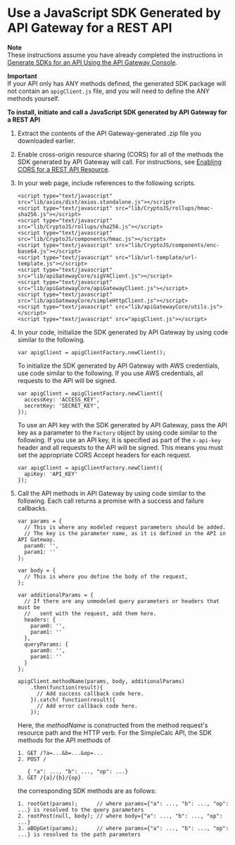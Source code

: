 # Use a JavaScript SDK Generated by API Gateway for a REST API<a name="how-to-generate-sdk-javascript"></a>

**Note**  
These instructions assume you have already completed the instructions in [Generate SDKs for an API Using the API Gateway Console](how-to-generate-sdk-console.md)\.

**Important**  
If your API only has ANY methods defined, the generated SDK package will not contain an `apigClient.js` file, and you will need to define the ANY methods yourself\.

**To install, initiate and call a JavaScript SDK generated by API Gateway for a REST API**

1. Extract the contents of the API Gateway\-generated \.zip file you downloaded earlier\.

1. Enable cross\-origin resource sharing \(CORS\) for all of the methods the SDK generated by API Gateway will call\. For instructions, see [Enabling CORS for a REST API Resource](how-to-cors.md)\.

1. In your web page, include references to the following scripts\.

   ```
   <script type="text/javascript" src="lib/axios/dist/axios.standalone.js"></script>
   <script type="text/javascript" src="lib/CryptoJS/rollups/hmac-sha256.js"></script>
   <script type="text/javascript" src="lib/CryptoJS/rollups/sha256.js"></script>
   <script type="text/javascript" src="lib/CryptoJS/components/hmac.js"></script>
   <script type="text/javascript" src="lib/CryptoJS/components/enc-base64.js"></script>
   <script type="text/javascript" src="lib/url-template/url-template.js"></script>
   <script type="text/javascript" src="lib/apiGatewayCore/sigV4Client.js"></script>
   <script type="text/javascript" src="lib/apiGatewayCore/apiGatewayClient.js"></script>
   <script type="text/javascript" src="lib/apiGatewayCore/simpleHttpClient.js"></script>
   <script type="text/javascript" src="lib/apiGatewayCore/utils.js"></script>
   <script type="text/javascript" src="apigClient.js"></script>
   ```

1. In your code, initialize the SDK generated by API Gateway by using code similar to the following\.

   ```
   var apigClient = apigClientFactory.newClient();
   ```

   To initialize the SDK generated by API Gateway with AWS credentials, use code similar to the following\. If you use AWS credentials, all requests to the API will be signed\. 

   ```
   var apigClient = apigClientFactory.newClient({
     accessKey: 'ACCESS_KEY',
     secretKey: 'SECRET_KEY',
   });
   ```

   To use an API key with the SDK generated by API Gateway, pass the API key as a parameter to the `Factory` object by using code similar to the following\. If you use an API key, it is specified as part of the `x-api-key` header and all requests to the API will be signed\. This means you must set the appropriate CORS Accept headers for each request\.

   ```
   var apigClient = apigClientFactory.newClient({
     apiKey: 'API_KEY'
   });
   ```

1. Call the API methods in API Gateway by using code similar to the following\. Each call returns a promise with a success and failure callbacks\.

   ```
   var params = {
     // This is where any modeled request parameters should be added.
     // The key is the parameter name, as it is defined in the API in API Gateway.
     param0: '',
     param1: ''
   };
   
   var body = {
     // This is where you define the body of the request,
   };
   
   var additionalParams = {
     // If there are any unmodeled query parameters or headers that must be
     //   sent with the request, add them here.
     headers: {
       param0: '',
       param1: ''
     },
     queryParams: {
       param0: '',
       param1: ''
     }
   };
   
   apigClient.methodName(params, body, additionalParams)
       .then(function(result){
         // Add success callback code here.
       }).catch( function(result){
         // Add error callback code here.
       });
   ```

   Here, the *methodName* is constructed from the method request's resource path and the HTTP verb\. For the SimpleCalc API, the SDK methods for the API methods of 

   ```
   1. GET /?a=...&b=...&op=...
   2. POST /
   
      { "a": ..., "b": ..., "op": ...}
   3. GET /{a}/{b}/{op}
   ```

   the corresponding SDK methods are as follows:

   ```
   1. rootGet(params);      // where params={"a": ..., "b": ..., "op": ...} is resolved to the query parameters
   2. rootPost(null, body); // where body={"a": ..., "b": ..., "op": ...}
   3. aBOpGet(params);      // where params={"a": ..., "b": ..., "op": ...} is resolved to the path parameters
   ```